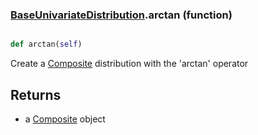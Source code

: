 ### [BaseUnivariateDistribution](BaseUnivariateDistribution.md).arctan (function)


```py

def arctan(self)

```



Create a [Composite](Composite.md) distribution with the 'arctan' operator

Returns
-----------
* a [Composite](Composite.md) object


